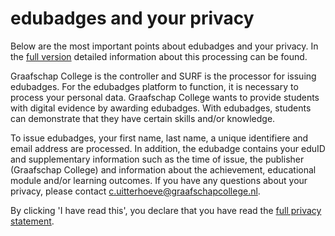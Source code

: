 # edubadges and your privacy

Below are the most important points about edubadges and your privacy. In the [full version](https://raw.githubusercontent.com/edubadges/privacy/master/mbo/graafschap-college/edubadges-formal-text-en.md) detailed information about this processing can be found.

Graafschap College is the controller and SURF is the processor for issuing edubadges. For the edubadges platform to function, it is necessary to process your personal data. Graafschap College wants to provide students with digital evidence by awarding edubadges. With edubadges, students can demonstrate that they have certain skills and/or knowledge.

To issue edubadges, your first name, last name, a unique identifiere and email address are processed. In addition, the edubadge contains your eduID and supplementary information such as the time of issue, the publisher (Graafschap College) and information about the achievement, educational module and/or learning outcomes. If you have any questions about your privacy, please contact [c.uitterhoeve@graafschapcollege.nl](mailto:c.uitterhoeve@graafschapcollege.nl). 

By clicking 'I have read this', you declare that you have read the [full privacy statement](https://raw.githubusercontent.com/edubadges/privacy/master/mbo/graafschap-college/edubadges-formal-text-en.md).
